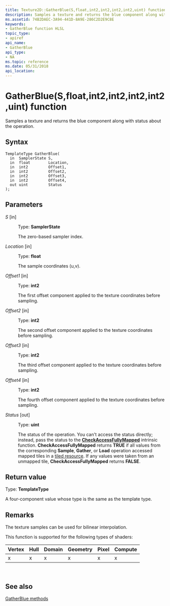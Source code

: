 ```yaml
---
title: Texture2D::GatherBlue(S,float,int2,int2,int2,int2,uint) function
description: Samples a texture and returns the blue component along with status about the operation.
ms.assetid: 74B2DAEC-3A94-441D-8A9E-286C2D2E9C8E
keywords:
- GatherBlue function HLSL
topic_type:
- apiref
api_name:
- GatherBlue
api_type:
- NA
ms.topic: reference
ms.date: 05/31/2018
api_location: 
---
```


# GatherBlue(S,float,int2,int2,int2,int2,uint) function

Samples a texture and returns the blue component along with status about the operation.

## Syntax


``` syntax
TemplateType GatherBlue(
  in  SamplerState S,
  in  float        Location,
  in  int2         Offset1,
  in  int2         Offset2,
  in  int2         Offset3,
  in  int2         Offset4,
  out uint         Status
);
```



## Parameters

<dl> <dt>

*S* \[in\]
</dt> <dd>

Type: **SamplerState**

The zero-based sampler index.

</dd> <dt>

*Location* \[in\]
</dt> <dd>

Type: **float**

The sample coordinates (u,v).

</dd> <dt>

*Offset1* \[in\]
</dt> <dd>

Type: **int2**

The first offset component applied to the texture coordinates before sampling.

</dd> <dt>

*Offset2* \[in\]
</dt> <dd>

Type: **int2**

The second offset component applied to the texture coordinates before sampling.

</dd> <dt>

*Offset3* \[in\]
</dt> <dd>

Type: **int2**

The third offset component applied to the texture coordinates before sampling.

</dd> <dt>

*Offset4* \[in\]
</dt> <dd>

Type: **int2**

The fourth offset component applied to the texture coordinates before sampling.

</dd> <dt>

*Status* \[out\]
</dt> <dd>

Type: **uint**

The status of the operation. You can't access the status directly; instead, pass the status to the [**CheckAccessFullyMapped**](checkaccessfullymapped.md) intrinsic function. **CheckAccessFullyMapped** returns **TRUE** if all values from the corresponding **Sample**, **Gather**, or **Load** operation accessed mapped tiles in a [tiled resource](/windows/desktop/direct3d11/direct3d-11-2-features). If any values were taken from an unmapped tile, **CheckAccessFullyMapped** returns **FALSE**.

</dd> </dl>

## Return value

Type: **TemplateType**

A four-component value whose type is the same as the template type.

## Remarks

The texture samples can be used for bilinear interpolation.

This function is supported for the following types of shaders:



| Vertex | Hull | Domain | Geometry | Pixel | Compute |
|--------|------|--------|----------|-------|---------|
| x      | x    | x      | x        | x     | x       |



 

## See also

<dl> <dt>

[GatherBlue methods](texture2d-gatherblue.md)
</dt> </dl>

 

 